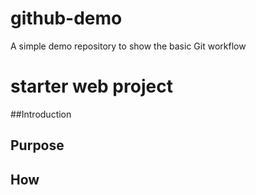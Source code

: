 # github-demo
A simple demo repository to show the basic Git workflow

# starter web project

##Introduction

## Purpose
## How